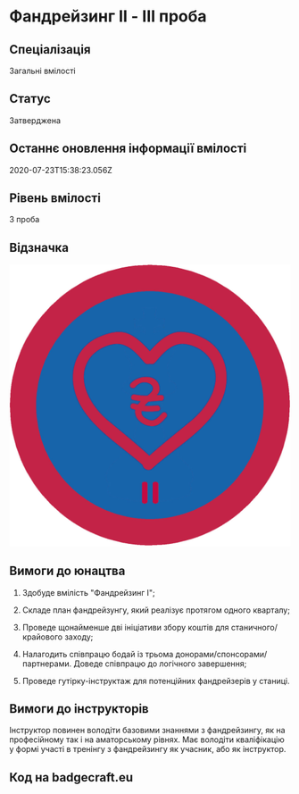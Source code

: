 # Фандрейзинг II - ІІІ проба

## Спеціалізація

Загальні вмілості

## Статус

Затверджена

## Останнє оновлення інформації вмілості

2020-07-23T15:38:23.056Z

## Рівень вмілості

3 проба

## Відзначка

![Відзначка](../images/Fandreizynh_II/____________2.jpg)

## Вимоги до юнацтва

<ol><li><p>Здобуде вмілість "Фандрейзинг I";</p></li><li><p>Складе план фандрейзунгу, який реалізує протягом одного кварталу;</p></li><li><p>Проведе щонайменше дві ініціативи збору коштів для станичного/крайового заходу;</p></li><li><p>Налагодить співпрацю бодай із трьома донорами/спонсорами/партнерами. Доведе співпрацю до логічного завершення;</p></li><li><p>Проведе гутірку-інструктаж для потенційних фандрейзерів у станиці.</p></li></ol>

## Вимоги до інструкторів

Інструктор повинен володіти базовими знаннями з фандрейзингу, як на професійному так і на аматорському рівнях. Має володіти кваліфікацію у формі участі в тренінгу з фандрейзингу як учасник, або як інструктор.

## Код на badgecraft.eu

